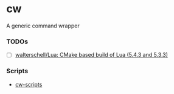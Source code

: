 cw
==
A generic command wrapper

### TODOs
- [ ] [walterschell/Lua: CMake based build of Lua (5.4.3 and 5.3.3)](https://github.com/walterschell/Lua)

### Scripts
- [cw-scripts](https://github.com/dirkarnez/cw-scripts)
